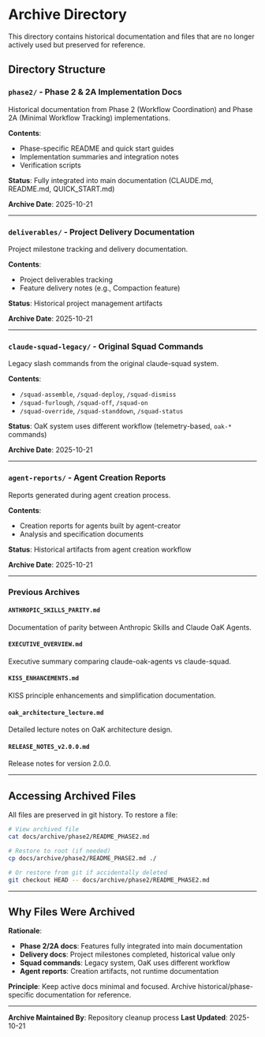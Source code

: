 # Archive Directory

This directory contains historical documentation and files that are no longer actively used but preserved for reference.

## Directory Structure

### `phase2/` - Phase 2 & 2A Implementation Docs
Historical documentation from Phase 2 (Workflow Coordination) and Phase 2A (Minimal Workflow Tracking) implementations.

**Contents**:
- Phase-specific README and quick start guides
- Implementation summaries and integration notes
- Verification scripts

**Status**: Fully integrated into main documentation (CLAUDE.md, README.md, QUICK_START.md)

**Archive Date**: 2025-10-21

---

### `deliverables/` - Project Delivery Documentation
Project milestone tracking and delivery documentation.

**Contents**:
- Project deliverables tracking
- Feature delivery notes (e.g., Compaction feature)

**Status**: Historical project management artifacts

**Archive Date**: 2025-10-21

---

### `claude-squad-legacy/` - Original Squad Commands
Legacy slash commands from the original claude-squad system.

**Contents**:
- `/squad-assemble`, `/squad-deploy`, `/squad-dismiss`
- `/squad-furlough`, `/squad-off`, `/squad-on`
- `/squad-override`, `/squad-standdown`, `/squad-status`

**Status**: OaK system uses different workflow (telemetry-based, `oak-*` commands)

**Archive Date**: 2025-10-21

---

### `agent-reports/` - Agent Creation Reports
Reports generated during agent creation process.

**Contents**:
- Creation reports for agents built by agent-creator
- Analysis and specification documents

**Status**: Historical artifacts from agent creation workflow

**Archive Date**: 2025-10-21

---

### Previous Archives

#### `ANTHROPIC_SKILLS_PARITY.md`
Documentation of parity between Anthropic Skills and Claude OaK Agents.

#### `EXECUTIVE_OVERVIEW.md`
Executive summary comparing claude-oak-agents vs claude-squad.

#### `KISS_ENHANCEMENTS.md`
KISS principle enhancements and simplification documentation.

#### `oak_architecture_lecture.md`
Detailed lecture notes on OaK architecture design.

#### `RELEASE_NOTES_v2.0.0.md`
Release notes for version 2.0.0.

---

## Accessing Archived Files

All files are preserved in git history. To restore a file:

```bash
# View archived file
cat docs/archive/phase2/README_PHASE2.md

# Restore to root (if needed)
cp docs/archive/phase2/README_PHASE2.md ./

# Or restore from git if accidentally deleted
git checkout HEAD -- docs/archive/phase2/README_PHASE2.md
```

---

## Why Files Were Archived

**Rationale**:
- **Phase 2/2A docs**: Features fully integrated into main documentation
- **Delivery docs**: Project milestones completed, historical value only
- **Squad commands**: Legacy system, OaK uses different workflow
- **Agent reports**: Creation artifacts, not runtime documentation

**Principle**: Keep active docs minimal and focused. Archive historical/phase-specific documentation for reference.

---

**Archive Maintained By**: Repository cleanup process
**Last Updated**: 2025-10-21
